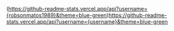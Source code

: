 (https://github-readme-stats.vercel.app/api?username={robsonmatos1989}&theme=blue-green)https://github-readme-stats.vercel.app/api?username={username}&theme=blue-green
